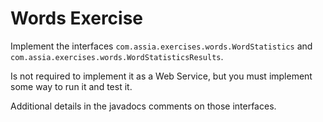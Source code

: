 # Words Exercise

Implement the interfaces `com.assia.exercises.words.WordStatistics` 
and `com.assia.exercises.words.WordStatisticsResults`.

Is not required to implement it as a Web Service, but you must implement some way 
to run it and test it.

Additional details in the javadocs comments on those interfaces.